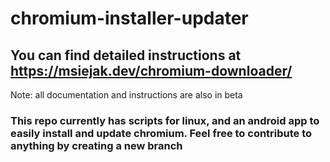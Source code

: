 # chromium-installer-updater
## You can find detailed instructions at https://msiejak.dev/chromium-downloader/
Note: all documentation and instructions are also in beta
### This repo currently has scripts for linux, and an android app to easily install and update chromium. Feel free to contribute to anything by creating a new branch
